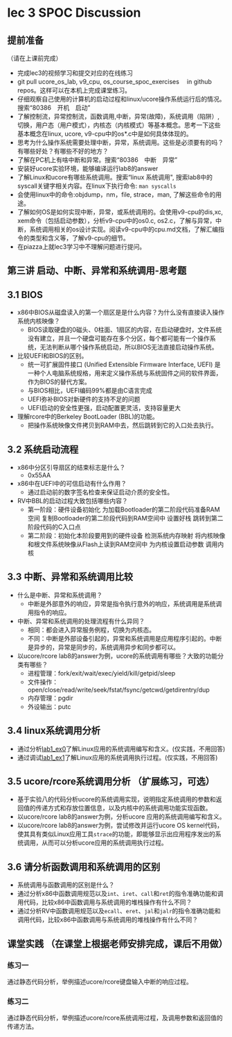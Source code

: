 # lec 3 SPOC Discussion

## **提前准备**
（请在上课前完成）


 - 完成lec3的视频学习和提交对应的在线练习
 - git pull ucore_os_lab, v9_cpu, os_course_spoc_exercises  　in github repos。这样可以在本机上完成课堂练习。
 - 仔细观察自己使用的计算机的启动过程和linux/ucore操作系统运行后的情况。搜索“80386　开机　启动”
 - 了解控制流，异常控制流，函数调用,中断，异常(故障)，系统调用（陷阱）,切换，用户态（用户模式），内核态（内核模式）等基本概念。思考一下这些基本概念在linux, ucore, v9-cpu中的os*.c中是如何具体体现的。
 - 思考为什么操作系统需要处理中断，异常，系统调用。这些是必须要有的吗？有哪些好处？有哪些不好的地方？
 - 了解在PC机上有啥中断和异常。搜索“80386　中断　异常”
 - 安装好ucore实验环境，能够编译运行lab8的answer
 - 了解Linux和ucore有哪些系统调用。搜索“linux 系统调用", 搜索lab8中的syscall关键字相关内容。在linux下执行命令: ```man syscalls```
 - 会使用linux中的命令:objdump，nm，file, strace，man, 了解这些命令的用途。
 - 了解如何OS是如何实现中断，异常，或系统调用的。会使用v9-cpu的dis,xc, xem命令（包括启动参数），分析v9-cpu中的os0.c, os2.c，了解与异常，中断，系统调用相关的os设计实现。阅读v9-cpu中的cpu.md文档，了解汇编指令的类型和含义等，了解v9-cpu的细节。
 - 在piazza上就lec3学习中不理解问题进行提问。

## 第三讲 启动、中断、异常和系统调用-思考题

## 3.1 BIOS
- x86中BIOS从磁盘读入的第一个扇区是是什么内容？为什么没有直接读入操作系统内核映像？
  * BIOS读取硬盘的0磁头、0柱面、1扇区的内容，在启动硬盘时，文件系统没有建立，并且一个硬盘可能存在多个分区，每个都可能有一个操作系统，无法判断从哪个操作系统启动，所以BIOS无法直接启动操作系统。
- 比较UEFI和BIOS的区别。
  * 统一可扩展固件接口 (Unified Extensible Firmware Interface, UEFI) 是一种个人电脑系统规格，用来定义操作系统与系统固件之间的软件界面，作为BIOS的替代方案。
  * 与BIOS相比，UEFI编码99%都是由C语言完成
  * UEFI弥补BIOS对新硬件的支持不足的问题
  * UEFI启动的安全性更强，启动配置更灵活，支持容量更大
- 理解rcore中的Berkeley BootLoader (BBL)的功能。
  * 把操作系统映像文件拷贝到RAM中去，然后跳转到它的入口处去执行。
## 3.2 系统启动流程

- x86中分区引导扇区的结束标志是什么？
  * 0x55AA
- x86中在UEFI中的可信启动有什么作用？
  * 通过启动前的数字签名检查来保证启动介质的安全性。
- RV中BBL的启动过程大致包括哪些内容？
  * 第一阶段：硬件设备初始化 为加载Bootloader的第二阶段代码准备RAM空间 复制Bootloader的第二阶段代码到RAM空间中 设置好栈 跳转到第二阶段代码的C入口点
  * 第二阶段：初始化本阶段要用到的硬件设备 检测系统内存映射 将内核映像和根文件系统映像从Flash上读到RAM空间中 为内核设置启动参数 调用内核
## 3.3 中断、异常和系统调用比较
- 什么是中断、异常和系统调用？
  * 中断是外部意外的响应，异常是指令执行意外的响应，系统调用是系统调用指令的响应。
- 中断、异常和系统调用的处理流程有什么异同？
  * 相同：都会进入异常服务例程，切换为内核态。
  * 不同：中断是外部设备引起的，异常和系统调用是应用程序引起的。中断是异步的，异常是同步的，系统调用异步和同步都可以。
- 以ucore/rcore lab8的answer为例，ucore的系统调用有哪些？大致的功能分类有哪些？
  * 进程管理：fork/exit/wait/exec/yield/kill/getpid/sleep
  * 文件操作：open/close/read/write/seek/fstat/fsync/getcwd/getdirentry/dup
  * 内存管理：pgdir
  * 外设输出：putc
## 3.4 linux系统调用分析
- 通过分析[lab1_ex0](https://github.com/chyyuu/ucore_lab/blob/master/related_info/lab1/lab1-ex0.md)了解Linux应用的系统调用编写和含义。(仅实践，不用回答)
- 通过调试[lab1_ex1](https://github.com/chyyuu/ucore_lab/blob/master/related_info/lab1/lab1-ex1.md)了解Linux应用的系统调用执行过程。(仅实践，不用回答)


## 3.5 ucore/rcore系统调用分析 （扩展练习，可选）
-  基于实验八的代码分析ucore的系统调用实现，说明指定系统调用的参数和返回值的传递方式和存放位置信息，以及内核中的系统调用功能实现函数。
- 以ucore/rcore lab8的answer为例，分析ucore 应用的系统调用编写和含义。
- 以ucore/rcore lab8的answer为例，尝试修改并运行ucore OS kernel代码，使其具有类似Linux应用工具`strace`的功能，即能够显示出应用程序发出的系统调用，从而可以分析ucore应用的系统调用执行过程。

 
## 3.6 请分析函数调用和系统调用的区别
- 系统调用与函数调用的区别是什么？
- 通过分析x86中函数调用规范以及`int`、`iret`、`call`和`ret`的指令准确功能和调用代码，比较x86中函数调用与系统调用的堆栈操作有什么不同？
- 通过分析RV中函数调用规范以及`ecall`、`eret`、`jal`和`jalr`的指令准确功能和调用代码，比较x86中函数调用与系统调用的堆栈操作有什么不同？


## 课堂实践 （在课堂上根据老师安排完成，课后不用做）
### 练习一
通过静态代码分析，举例描述ucore/rcore键盘输入中断的响应过程。

### 练习二
通过静态代码分析，举例描述ucore/rcore系统调用过程，及调用参数和返回值的传递方法。
